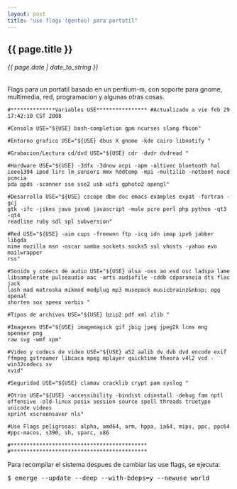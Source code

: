 ```yaml
---
layout: post
title: "use flags (gentoo) para portatil"
---
```


## {{ page.title }}
###### {{ page.date | date_to_string }}

Flags para un portatil basado en un pentium-m, con soporte para gnome, multimedia, red, programacion y algunas otras cosas.

    #**************Variables USE**************** #Actualizado a vie feb 29
    17:42:10 CST 2008
    
    #Consola USE="${USE} bash-completion gpm ncurses slang fbcon"
    
    #Entorno grafico USE="${USE} dbus X gnome -kde cairo libnotify "
    
    #Grabacion/Lectura cd/dvd USE="${USE} cdr -dvdr dvdread "
    
    #Hardware USE="${USE} -3dfx -3dnow acpi -apm -altivec bluetooth hal
    ieee1394 ipod lirc lm_sensors mmx hddtemp -mpi -multilib -netboot nocd pcmcia
    pda ppds -scanner sse sse2 usb wifi gphoto2 opengl"
    
    #Desarrollo USE="${USE} cscope dbm doc emacs examples expat -fortran -gcj
    gtk -ifc -jikes java java6 javascript -mule pcre perl php python -qt3 -qt4
    readline ruby sdl spl subversion"
    
    #Red USE="${USE} -aim cups -freewnn ftp -icq idn imap ipv6 jabber libgda
    mime mozilla msn -oscar samba sockets socks5 ssl vhosts -yahoo evo mailwrapper
    rss"
    
    #Sonido y codecs de audio USE="${USE} alsa -oss ao esd osc ladspa lame
    libsamplerate pulseaudio aac -arts audiofile -cddb cdparanoia dts flac jack
    lash mad matroska mikmod modplug mp3 musepack musicbrainz&nbsp; ogg openal
    shorten sox speex vorbis "
    
    #Tipos de archivos USE="${USE} bzip2 pdf xml zlib "
    
    #Imagenes USE="${USE} imagemagick gif jbig jpeg jpeg2k lcms mng openexr png
    raw svg -wmf xpm"
    
    #Video y codecs de video USE="${USE} a52 aalib dv dvb dvd encode exif
    ffmpeg gstreamer libcaca mpeg mplayer quicktime theora v4l2 vcd -win32codecs xv
    xvid"
    
    #Seguridad USE="${USE} clamav cracklib crypt pam syslog "
    
    #Otros USE="${USE} -accessibility -bindist cdinstall -debug fam nptl
    offensive -old-linux posix session source spell threads truetype unicode videos
    xprint xscreensaver nls"
    
    #Use Flags peligrosas: alpha, amd64, arm, hppa, ia64, mips, ppc, ppc64
    #ppc-macos, s390, sh, sparc, x86 
    
    #*******************************************
    #*******************************************
        
Para recompilar el sistema despues de cambiar las use flags, se ejecuta:

<pre class="sh_sh">
$ emerge --update --deep --with-bdeps=y --newuse world
</pre>
